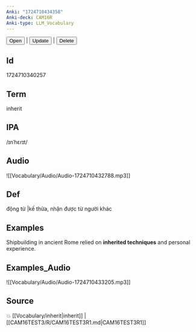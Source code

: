 ```yaml
---
Anki: "1724710434358"
Anki-deck: CAM16R
Anki-type: LLM_Vocabulary
---
```

<button class="anki-btn-open">Open</button> | <button class="anki-btn-update">Update</button> | <button class="anki-btn-delete">Delete</button>

## Id
1724710340257
## Term
inherit
## IPA
 /ɪnˈhɛrɪt/
## Audio
 ![[Vocabulary/Audio/Audio-1724710432788.mp3]]

## Def
 động từ |kế thừa, nhận được từ người khác 
## Examples
Shipbuilding in ancient Rome relied on **inherited techniques** and personal experience.

## Examples_Audio
![[Vocabulary/Audio/Audio-1724710433205.mp3]]
## Source
💥 [[Vocabulary/inherit|inherit]] |  [[CAM16TEST3/R/CAM16TEST3R1.md|CAM16TEST3R1]]
